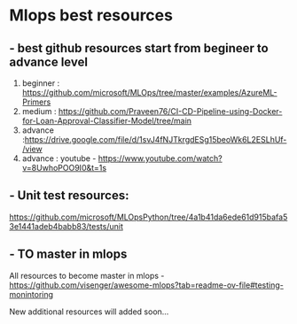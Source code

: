 # Mlops best resources

## - best github resources start from begineer to advance level
1. beginner : https://github.com/microsoft/MLOps/tree/master/examples/AzureML-Primers
2. medium : https://github.com/Praveen76/CI-CD-Pipeline-using-Docker-for-Loan-Approval-Classifier-Model/tree/main
3. advance :https://drive.google.com/file/d/1svJ4fNJTkrgdESg15beoWk6L2ESLhUf-/view 
4. advance : youtube - https://www.youtube.com/watch?v=8UwhoPOO9I0&t=1s



## - Unit test resources:
 https://github.com/microsoft/MLOpsPython/tree/4a1b41da6ede61d915bafa53e1441adeb4babb83/tests/unit





## - TO  master in mlops 
All resources to become master in mlops - https://github.com/visenger/awesome-mlops?tab=readme-ov-file#testing-monintoring


New additional resources will added soon...
